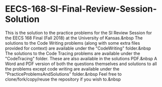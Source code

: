 # EECS-168-SI-Final-Review-Session-Solution

This is the solution to the practice problems for the SI Review Session for the EECS 168 Final (Fall 2018) at the University of Kansas.&nbsp
The solutions to the Code Writing problems (along with some extra files provided for context) are available under the "CodeWriting" folder.&nbsp
The solutions to the Code Tracing problems are available under the "CodeTracing" folder. These are also available in the solutions PDF.&nbsp
A Word and PDF version of both the questions themselves and solutions to all the problems except code writing are available under the "PracticeProblemsAndSolutions" folder.&nbsp
Feel free to clone/fork/copy/reuse the repository if you wish to.&nbsp
